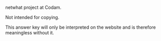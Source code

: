 netwhat project at Codam.

Not intended for copying.

This answer key will only be interpreted on the website and is therefore meaningless without it.
